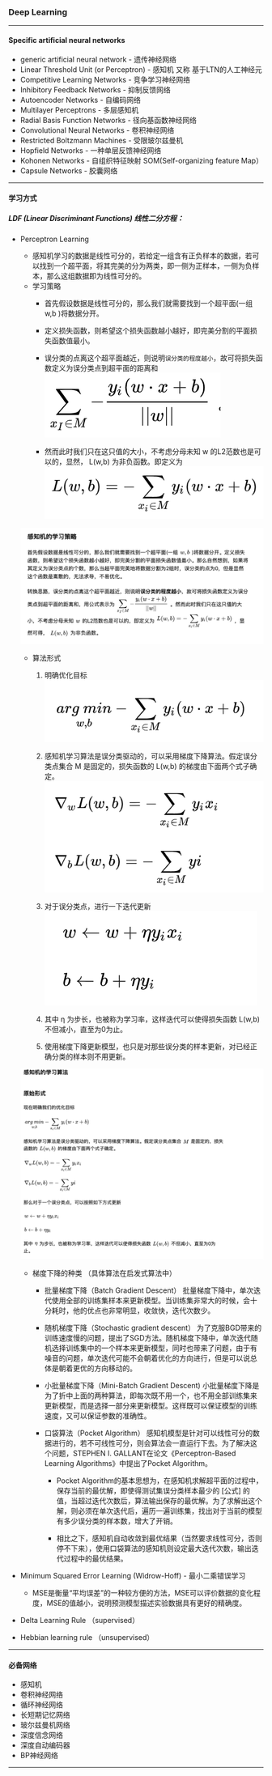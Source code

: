 ### Deep Learning

---

#### Specific artificial neural networks

* generic artificial neural network    -   遗传神经网络
* Linear Threshold Unit (or Perceptron)   - 感知机 又称 基于LTN的人工神经元
* Competitive Learning Networks -   竞争学习神经网络
* Inhibitory Feedback Networks  -   抑制反馈网络
* Autoencoder Networks  -   自编码网络
* Multilayer Perceptrons    -   多层感知机
* Radial Basis Function Networks    -   径向基函数神经网络
* Convolutional Neural Networks -   卷积神经网络
* Restricted Boltzmann Machines -   受限玻尔兹曼机
* Hopfield Networks -   一种单层反馈神经网络
* Kohonen Networks  -  自组织特征映射 SOM(Self-organizing feature Map）
* Capsule Networks  -   胶囊网络

-----


#### 学习方式

##### LDF (Linear Discriminant Functions) 线性二分方程：

* Perceptron Learning
    * 感知机学习的数据是线性可分的，若给定一组含有正负样本的数据，若可以找到一个超平面，将其完美的分为两类，即一侧为正样本，一侧为负样本，那么这组数据即为线性可分的。
    * 学习策略
        * 首先假设数据是线性可分的，那么我们就需要找到一个超平面(一组 w,b )将数据分开。

        * 定义损失函数，则希望这个损失函数越小越好，即完美分割的平面损失函数值最小。

        * 误分类的点离这个超平面越近，则说明`误分类的程度越小`，故可将损失函数定义为误分类点到超平面的距离和
            ![Perceptron 1](img/Perceptron_1.png)

        * 然而此时我们只在这只值的大小，不考虑分母未知 w 的L2范数也是可以的，显然， L(w,b) 为非负函数。即定义为
            ![Perceptron 2](img/Perceptron_2.png)

    ![Perceptron way](img/Perceptron_way.png)

    * 算法形式 
        1. 明确优化目标
            ![Perceptron 3](img/Perceptron_3.png)
            
        2. 感知机学习算法是误分类驱动的，可以采用梯度下降算法。假定误分类点集合 M 是固定的，损失函数的 L(w,b) 的梯度由下面两个式子确定。
            ![Perceptron 4](img/Perceptron_4.png)
            
        3. 对于误分类点，进行一下迭代更新
            ![Perceptron 5](img/Perceptron_5.png)
            
        4. 其中 η 为步长，也被称为学习率，这样迭代可以使得损失函数 L(w,b) 不但减小，直至为0为止。
        
        5. 使用梯度下降更新模型，也只是对那些误分类的样本更新，对已经正确分类的样本则不用更新。
    
    ![Perceptron algor](img/Perceptron_algor.png)

    * 梯度下降的种类 （具体算法在启发式算法中）
        * 批量梯度下降（Batch Gradient Descent）
            批量梯度下降中，单次迭代使用全部的训练集样本来更新模型。当训练集非常大的时候，会十分耗时，他的优点也非常明显，收敛快，迭代次数少。
            
        * 随机梯度下降（Stochastic gradient descent）
            为了克服BGD带来的训练速度慢的问题，提出了SGD方法。随机梯度下降中，单次迭代随机选择训练集中的一个样本来更新模型，同时也带来了问题，由于有噪音的问题，单次迭代可能不会朝着优化的方向进行，但是可以说总体是朝着更优的方向移动的。
            
        * 小批量梯度下降（Mini-Batch Gradient Descent)
            小批量梯度下降是为了折中上面的两种算法，即每次既不用一个，也不用全部训练集来更新模型，而是选择一部分来更新模型。这样既可以保证模型的训练速度，又可以保证参数的准确性。
        
        * 口袋算法（Pocket Algorithm）
            感知机模型是针对可以线性可分的数据进行的，若不可线性可分，则会算法会一直运行下去。为了解决这个问题，STEPHEN I. GALLANT在论文《Perceptron-Based Learning Algorithms》中提出了Pocket Algorithm。
            
            * Pocket Algorithm的基本思想为，在感知机求解超平面的过程中，保存当前的最优解，即使得测试集误分类样本最少的 [公式] 的值，当超过迭代次数后，算法输出保存的最优解。为了求解出这个解，则必须在单次迭代后，遍历一遍训练集，找出对于当前的模型有多少误分类的样本数，增大了开销。
            
            * 相比之下，感知机自动收敛到最优结果（当然要求线性可分，否则停不下来），使用口袋算法的感知机则设定最大迭代次数，输出迭代过程中的最优结果。


* Minimum Squared Error Learning (Widrow-Hoff) - 最小二乘错误学习
    * MSE是衡量“平均误差”的一种较方便的方法，MSE可以评价数据的变化程度，MSE的值越小，说明预测模型描述实验数据具有更好的精确度。
    


* Delta Learning Rule （supervised）





* Hebbian learning rule （unsupervised）

----

#### 必备网络

* 感知机
* 卷积神经网络
* 循环神经网络
* 长短期记忆网络
* 玻尔兹曼机网络
* 深度信念网络
* 深度自动编码器
* BP神经网络

-----






